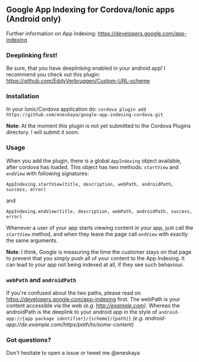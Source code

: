 ## Google App Indexing for Cordova/Ionic apps (Android only)

Further information on App Indexing: https://developers.google.com/app-indexing

### Deeplinking first!

Be sure, that you have deeplinking enabled in your android app! I recommend you check out this plugin: https://github.com/EddyVerbruggen/Custom-URL-scheme

### Installation

In your Ionic/Cordova application do: `cordova plugin add https://github.com/eneskaya/google-app-indexing-cordova.git`

**Note**: At the moment this plugin is not yet submitted to the Cordova Plugins directory. I will submit it soon.

### Usage

When you add the plugin, there is a global `AppIndexing` object available, after cordova has loaded. This object has two methods: `startView` and `endView` with following signatures:

`AppIndexing.startView(title, description, webPath, androidPath, success, error)`

and

`AppIndexing.endView(title, description, webPath, androidPath, success, error)`

Whenever a user of your app starts viewing content in your app, just call the `startView` method,
and when they leave the page call `endView` with exactly the same arguments.

**Note**: I think, Google is measuring the time the customer stays on that page to prevent
that you simply push all of your content to the App Indexing. It can lead to your app not being
indexed at all, if they see such behaviour.

### `webPath` and `androidPath`

If you're confused about the two paths, please read on https://developers.google.com/app-indexing first.
The webPath is your content accessible via the web *(e.g. http://example.com)*. Whereas the androidPath is
the deeplink to your android app in the style of `android-app://{app package identifier}/{scheme}/{path}}`
*(e.g. android-app://de.example.com/https/path/to/some-content)*

### Got questions?

Don't hesitate to open a issue or tweet me @eneskaya
